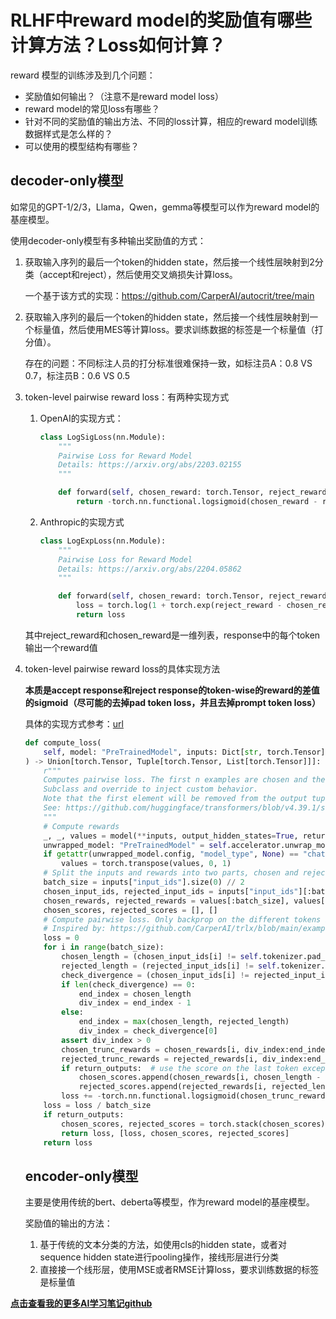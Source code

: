 # RLHF中reward model的奖励值有哪些计算方法？Loss如何计算？

reward 模型的训练涉及到几个问题：

- 奖励值如何输出？（注意不是reward model loss）
- reward model的常见loss有哪些？
- 针对不同的奖励值的输出方法、不同的loss计算，相应的reward model训练数据样式是怎么样的？
- 可以使用的模型结构有哪些？

## decoder-only模型

如常见的GPT-1/2/3，Llama，Qwen，gemma等模型可以作为reward model的基座模型。

使用decoder-only模型有多种输出奖励值的方式：

1. 获取输入序列的最后一个token的hidden state，然后接一个线性层映射到2分类（accept和reject），然后使用交叉熵损失计算loss。  

   一个基于该方式的实现：https://github.com/CarperAI/autocrit/tree/main

2. 获取输入序列的最后一个token的hidden state，然后接一个线性层映射到一个标量值，然后使用MES等计算loss。要求训练数据的标签是一个标量值（打分值）。  

   存在的问题：不同标注人员的打分标准很难保持一致，如标注员A：0.8 VS 0.7，标注员B：0.6 VS 0.5

3. token-level pairwise reward loss：有两种实现方式

   1. OpenAI的实现方式：

      ```python
      class LogSigLoss(nn.Module):
          """
          Pairwise Loss for Reward Model
          Details: https://arxiv.org/abs/2203.02155
          """
      
          def forward(self, chosen_reward: torch.Tensor, reject_reward: torch.Tensor) -> torch.Tensor:
              return -torch.nn.functional.logsigmoid(chosen_reward - reject_reward).mean()
      ```

   2. Anthropic的实现方式

      ```python
      class LogExpLoss(nn.Module):
          """
          Pairwise Loss for Reward Model
          Details: https://arxiv.org/abs/2204.05862
          """
      
          def forward(self, chosen_reward: torch.Tensor, reject_reward: torch.Tensor) -> torch.Tensor:
              loss = torch.log(1 + torch.exp(reject_reward - chosen_reward)).mean()
              return loss
      ```

   其中reject_reward和chosen_reward是一维列表，response中的每个token输出一个reward值

4. token-level pairwise reward loss的具体实现方法

   **本质是accept response和reject response的token-wise的reward的差值的sigmoid（尽可能的去掉pad token loss，并且去掉prompt token loss）**

   具体的实现方式参考：[url](https://github.com/CarperAI/trlx/blob/main/examples/summarize_rlhf/reward_model/reward_model.py)

   ```python
   def compute_loss(
       self, model: "PreTrainedModel", inputs: Dict[str, torch.Tensor], return_outputs: bool = False
   ) -> Union[torch.Tensor, Tuple[torch.Tensor, List[torch.Tensor]]]:
       r"""
       Computes pairwise loss. The first n examples are chosen and the last n examples are rejected.
       Subclass and override to inject custom behavior.
       Note that the first element will be removed from the output tuple.
       See: https://github.com/huggingface/transformers/blob/v4.39.1/src/transformers/trainer.py#L3777
       """
       # Compute rewards
       _, _, values = model(**inputs, output_hidden_states=True, return_dict=True)
       unwrapped_model: "PreTrainedModel" = self.accelerator.unwrap_model(self.model)
       if getattr(unwrapped_model.config, "model_type", None) == "chatglm":
           values = torch.transpose(values, 0, 1)
       # Split the inputs and rewards into two parts, chosen and rejected
       batch_size = inputs["input_ids"].size(0) // 2
       chosen_input_ids, rejected_input_ids = inputs["input_ids"][:batch_size], inputs["input_ids"][batch_size:]
       chosen_rewards, rejected_rewards = values[:batch_size], values[batch_size:]
       chosen_scores, rejected_scores = [], []
       # Compute pairwise loss. Only backprop on the different tokens before padding
       # Inspired by: https://github.com/CarperAI/trlx/blob/main/examples/summarize_rlhf/reward_model/reward_model.py
       loss = 0
       for i in range(batch_size):
           chosen_length = (chosen_input_ids[i] != self.tokenizer.pad_token_id).nonzero()[-1] + 1
           rejected_length = (rejected_input_ids[i] != self.tokenizer.pad_token_id).nonzero()[-1] + 1
           check_divergence = (chosen_input_ids[i] != rejected_input_ids[i]).nonzero()
           if len(check_divergence) == 0:
               end_index = chosen_length
               div_index = end_index - 1
           else:
               end_index = max(chosen_length, rejected_length)
               div_index = check_divergence[0]
           assert div_index > 0
           chosen_trunc_rewards = chosen_rewards[i, div_index:end_index]
           rejected_trunc_rewards = rejected_rewards[i, div_index:end_index]
           if return_outputs:  # use the score on the last token except pad token for inference
               chosen_scores.append(chosen_rewards[i, chosen_length - 1])
               rejected_scores.append(rejected_rewards[i, rejected_length - 1])
           loss += -torch.nn.functional.logsigmoid(chosen_trunc_rewards - rejected_trunc_rewards).mean()
       loss = loss / batch_size
       if return_outputs:
           chosen_scores, rejected_scores = torch.stack(chosen_scores), torch.stack(rejected_scores)
           return loss, [loss, chosen_scores, rejected_scores]
       return loss
   ```

   ## encoder-only模型

   主要是使用传统的bert、deberta等模型，作为reward model的基座模型。

   奖励值的输出的方法：

   1. 基于传统的文本分类的方法，如使用cls的hidden state，或者对sequence hidden state进行pooling操作，接线形层进行分类
   2. 直接接一个线形层，使用MSE或者RMSE计算loss，要求训练数据的标签是标量值

   

   

[**点击查看我的更多AI学习笔记github**](https://github.com/xueyongfu11/awesome-deep-learning-resource)









